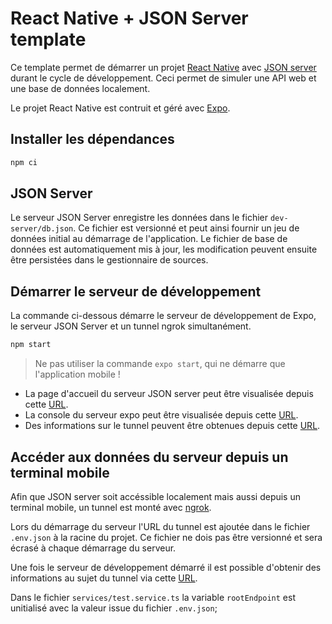 # React Native + JSON Server template

Ce template permet de démarrer un projet [React Native](https://reactnative.dev/) avec [JSON server](https://github.com/typicode/json-server) durant le cycle de développement. Ceci permet de simuler une API web et une base de données localement.

Le projet React Native est contruit et géré avec [Expo](https://expo.io/).

## Installer les dépendances

```bash
npm ci
```

## JSON Server

Le serveur JSON Server enregistre les données dans le fichier `dev-server/db.json`. Ce fichier est versionné et peut ainsi fournir un jeu de données initial au démarrage de l'application. Le fichier de base de données est automatiquement mis à jour, les modification peuvent ensuite être persistées dans le gestionnaire de sources.

## Démarrer le serveur de développement

La commande ci-dessous démarre le serveur de développement de Expo, le serveur JSON Server et un tunnel ngrok simultanément.

```bash
npm start
```

> Ne pas utiliser la commande `expo start`, qui ne démarre que l'application mobile !

* La page d'accueil du serveur JSON server peut être visualisée depuis cette [URL](http://localhost:3000/).
* La console du serveur expo peut être visualisée depuis cette [URL](http://localhost:19002/).
* Des informations sur le tunnel peuvent être obtenues depuis cette [URL](http://127.0.0.1:4040/).

## Accéder aux données du serveur depuis un terminal mobile

Afin que JSON server soit accéssible localement mais aussi depuis un terminal mobile, un tunnel est monté avec [ngrok](https://www.npmjs.com/package/ngrok).

Lors du démarrage du serveur l'URL du tunnel est ajoutée dans le fichier `.env.json` à la racine du projet. Ce fichier ne dois pas être versionné et sera écrasé à chaque démarrage du serveur.

Une fois le serveur de développement démarré il est possible d'obtenir des informations au sujet du tunnel via cette [URL](http://127.0.0.1:4040).

Dans le fichier `services/test.service.ts` la variable `rootEndpoint` est unitialisé avec la valeur issue du fichier `.env.json`;
